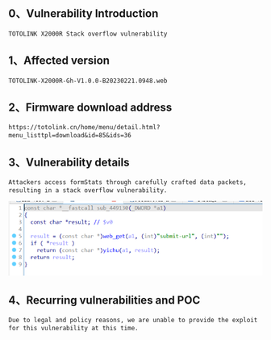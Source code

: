 ## 0、Vulnerability Introduction

```
TOTOLINK X2000R Stack overflow vulnerability
```

## 1、Affected version

```
TOTOLINK-X2000R-Gh-V1.0.0-B20230221.0948.web
```

## 2、Firmware download address

```
https://totolink.cn/home/menu/detail.html?menu_listtpl=download&id=85&ids=36
```

## 3、Vulnerability details

```
Attackers access formStats through carefully crafted data packets, resulting in a stack overflow vulnerability.
```

![image-20231021195843942](upload\image-20231021195843942.png)

## 4、Recurring vulnerabilities and POC

```
Due to legal and policy reasons, we are unable to provide the exploit for this vulnerability at this time.
```